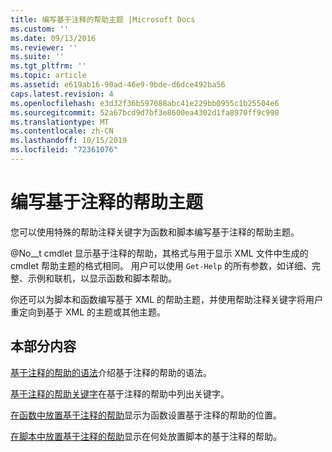 ```yaml
---
title: 编写基于注释的帮助主题 |Microsoft Docs
ms.custom: ''
ms.date: 09/13/2016
ms.reviewer: ''
ms.suite: ''
ms.tgt_pltfrm: ''
ms.topic: article
ms.assetid: e619ab16-90ad-46e9-9bde-d6dce492ba56
caps.latest.revision: 4
ms.openlocfilehash: e3d32f36b597088abc41e229bb0955c1b25504e6
ms.sourcegitcommit: 52a67bcd9d7bf3e8600ea4302d1fa8970ff9c998
ms.translationtype: MT
ms.contentlocale: zh-CN
ms.lasthandoff: 10/15/2019
ms.locfileid: "72361076"
---
```

# <a name="writing-comment-based-help-topics"></a>编写基于注释的帮助主题

您可以使用特殊的帮助注释关键字为函数和脚本编写基于注释的帮助主题。

 @No__t cmdlet 显示基于注释的帮助，其格式与用于显示 XML 文件中生成的 cmdlet 帮助主题的格式相同。 用户可以使用 `Get-Help` 的所有参数，如详细、完整、示例和联机，以显示函数和脚本帮助。

 你还可以为脚本和函数编写基于 XML 的帮助主题，并使用帮助注释关键字将用户重定向到基于 XML 的主题或其他主题。

## <a name="in-this-section"></a>本部分内容

 [基于注释的帮助的语法](./syntax-of-comment-based-help.md)介绍基于注释的帮助的语法。

 [基于注释的帮助关键字](./comment-based-help-keywords.md)在基于注释的帮助中列出关键字。

 [在函数中放置基于注释的帮助](./placing-comment-based-help-in-functions.md)显示为函数设置基于注释的帮助的位置。

 [在脚本中放置基于注释的帮助](./placing-comment-based-help-in-scripts.md)显示在何处放置脚本的基于注释的帮助。